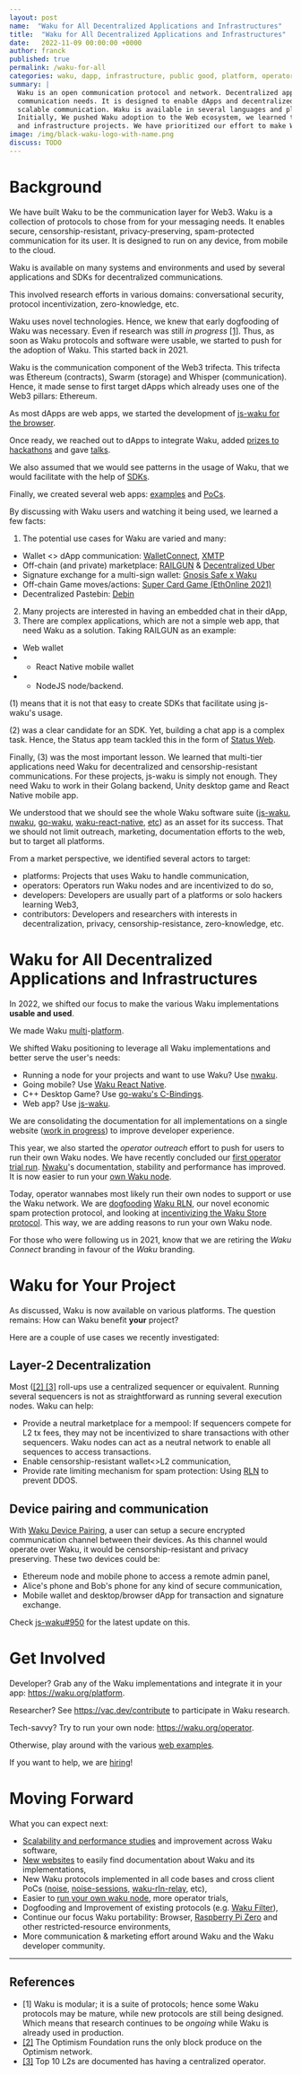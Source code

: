 ```yaml
---
layout: post
name:  "Waku for All Decentralized Applications and Infrastructures"
title:  "Waku for All Decentralized Applications and Infrastructures"
date:   2022-11-09 00:00:00 +0000
author: franck
published: true
permalink: /waku-for-all
categories: waku, dapp, infrastructure, public good, platform, operator
summary: | 
  Waku is an open communication protocol and network. Decentralized apps and infrastructure can use Waku for their
  communication needs. It is designed to enable dApps and decentralized infrastructure projects to have secure, private,
  scalable communication. Waku is available in several languages and platforms, from Web to mobile to desktop to cloud. 
  Initially, We pushed Waku adoption to the Web ecosystem, we learned that Waku is usable in a variety of complex applications
  and infrastructure projects. We have prioritized our effort to make Waku usable on various platforms and environments.
image: /img/black-waku-logo-with-name.png
discuss: TODO
---
```


# Background

We have built Waku to be the communication layer for Web3. Waku is a collection of protocols to chose from for your
messaging needs. It enables secure, censorship-resistant, privacy-preserving, spam-protected communication for its user.
It is designed to run on any device, from mobile to the cloud.

Waku is available on many systems and environments and used by several applications and SDKs for decentralized communications.

This involved research efforts in various domains: conversational security, protocol incentivization, zero-knowledge,
etc.

Waku uses novel technologies. Hence, we knew that early dogfooding of Waku was necessary. Even if research
was still _in progress_ [[1]](#footnote1). Thus, as soon as Waku protocols and software were usable, we started to push
for the adoption of Waku. This started back in 2021.

Waku is the communication component of the Web3 trifecta. This trifecta was Ethereum (contracts), Swarm
(storage) and Whisper (communication). Hence, it made sense to first target dApps which already uses one of the Web3
pillars: Ethereum. 

As most dApps are web apps, we started the development of [js-waku for the browser](https://vac.dev/presenting-js-waku).

Once ready, we reached out to dApps to integrate Waku, added [prizes to hackathons](https://twitter.com/waku_org/status/1451400128791605254?s=20&t=Zhc0BEz6RVLkE_SeE6UyFA)
and gave [talks](https://docs.wakuconnect.dev/docs/presentations/).

We also assumed that we would see patterns in the usage of Waku, that we would facilitate with the help of
[SDKs](https://github.com/status-im/wakuconnect-vote-poll-sdk).

Finally, we created several web apps:
[examples](https://docs.wakuconnect.dev/docs/examples/)
and [PoCs](https://github.com/status-iM/gnosis-safe-waku).

By discussing with Waku users and watching it being used, we learned a few facts:

1. The potential use cases for Waku are varied and many:
  - Wallet <> dApp communication: [WalletConnect](https://medium.com/walletconnect/walletconnect-v2-0-protocol-whats-new-3243fa80d312), [XMTP](https://xmtp.org/docs/dev-concepts/architectural-overview/)
  - Off-chain (and private) marketplace:
    [RAILGUN](https://twitter.com/RAILGUN_Project/status/1556780629848727552?s=20&t=NEKQJiJAfg5WJqvuF-Ym_Q) & 
    [Decentralized Uber](https://twitter.com/TheBojda/status/1455557282318721026)
  - Signature exchange for a multi-sign wallet: [Gnosis Safe x Waku](https://github.com/status-im/gnosis-safe-waku)
  - Off-chain Game moves/actions: [Super Card Game (EthOnline 2021)](https://showcase.ethglobal.com/ethonline2021/super-card-game)
  - Decentralized Pastebin: [Debin](https://debin.io/)
2. Many projects are interested in having an embedded chat in their dApp,
3. There are complex applications, which are not a simple web app, that need Waku as a solution. Taking RAILGUN as an example:
  - Web wallet
  - + React Native mobile wallet
  - + NodeJS node/backend.

(1) means that it is not that easy to create SDKs that facilitate using js-waku's usage.

(2) was a clear candidate for an SDK. Yet, building a chat app is a complex task. Hence, the Status app team tackled
this in the form of [Status Web](https://github.com/status-im/status-web/).

Finally, (3) was the most important lesson. We learned that multi-tier applications need Waku for decentralized and
censorship-resistant communications. For these projects, js-waku is simply not enough. They need Waku to work in their
Golang backend, Unity desktop game and React Native mobile app.

We understood that we should see the whole Waku software suite
([js-waku](https://github.com/waku-org/js-waku),
[nwaku](https://github.com/status-im/nwaku),
[go-waku](https://github.com/status-im/go-waku),
[waku-react-native](https://github.com/waku-org/waku-react-native),
[etc](https://github.com/waku-org)) as an asset for its success.
That we should not limit outreach, marketing, documentation efforts to the web, but to target all platforms.

From a market perspective, we identified several actors to target:

- platforms: Projects that uses Waku to handle communication,
- operators: Operators run Waku nodes and are incentivized to do so,
- developers: Developers are usually part of a platforms or solo hackers learning Web3,
- contributors: Developers and researchers with interests in decentralization, privacy, censorship-resistance,
  zero-knowledge, etc.

# Waku for All Decentralized Applications and Infrastructures

In 2022, we shifted our focus to make the various Waku implementations **usable and used**.

We made Waku [multi](https://github.com/status-im/go-waku/tree/master/examples)-[platform](https://github.com/status-im/waku-react-native).

We shifted Waku positioning to leverage all Waku implementations and better serve the user's needs:

- Running a node for your projects and want to use Waku? Use [nwaku](https://github.com/status-im/nwaku).
- Going mobile? Use [Waku React Native](https://github.com/status-im/waku-react-native).
- C++ Desktop Game? Use [go-waku's C-Bindings](https://github.com/status-im/go-waku/tree/master/examples/c-bindings).
- Web app? Use [js-waku](https://github.com/status-im/js-waku).

We are consolidating the documentation for all implementations on a single website ([work in progress](https://github.com/waku-org/waku.org/issues/15))
to improve developer experience.

This year, we also started the _operator outreach_ effort to push for users to run their own Waku nodes. We have
recently concluded our [first operator trial run](https://github.com/status-im/nwaku/issues/828).
[Nwaku](https://vac.dev/introducing-nwaku)'s documentation, stability and performance has improved. It is now easier to
run your [own Waku node](https://github.com/status-im/nwaku/tree/master/docs/operators).

Today, operator wannabes most likely run their own nodes to support or use the Waku network.
We are [dogfooding](https://twitter.com/oskarth/status/1582027828295790593?s=20&t=DPEP6fXK6KWbBjV5EBCBMA)
[Waku RLN](https://github.com/status-im/nwaku/issues/827), our novel economic spam protection protocol,
and looking at [incentivizing the Waku Store protocol](https://github.com/vacp2p/research/issues/99).
This way, we are adding reasons to run your own Waku node.

For those who were following us in 2021, know that we are retiring the _Waku Connect_ branding in favour of the _Waku_
branding.

# Waku for Your Project

As discussed, Waku is now available on various platforms. The question remains: How can Waku benefit **your** project?

Here are a couple of use cases we recently investigated:

## Layer-2 Decentralization

Most ([[2] [3]](#references) roll-ups use a centralized sequencer or equivalent. Running several sequencers is not as straightforward as running several execution nodes.
Waku can help:

- Provide a neutral marketplace for a mempool: If sequencers compete for L2 tx fees, they may not be incentivized to
  share transactions with other sequencers. Waku nodes can act as a neutral network to enable all sequences to access
  transactions.
- Enable censorship-resistant wallet<>L2 communication,
- Provide rate limiting mechanism for spam protection: Using [RLN](https://rfc.vac.dev/spec/32/) to prevent DDOS.

## Device pairing and communication

With [Waku Device Pairing](https://rfc.vac.dev/spec/43/), a user can setup a secure encrypted communication channel
between their devices. As this channel would operate over Waku, it would be censorship-resistant and privacy preserving.
These two devices could be:

- Ethereum node and mobile phone to access a remote admin panel,
- Alice's phone and Bob's phone for any kind of secure communication,
- Mobile wallet and desktop/browser dApp for transaction and signature exchange.

Check [js-waku#950](https://github.com/waku-org/js-waku/issues/950) for the latest update on this. 

# Get Involved

Developer? Grab any of the Waku implementations and integrate it in your app: https://waku.org/platform.

Researcher? See https://vac.dev/contribute to participate in Waku research.

Tech-savvy? Try to run your own node: https://waku.org/operator.

Otherwise, play around with the various [web examples](https://github.com/waku-org/js-waku-examples#readme).

If you want to help, we are [hiring](https://jobs.status.im/)!

# Moving Forward

What you can expect next:

- [Scalability and performance studies](https://forum.vac.dev/t/waku-v2-scalability-studies/142/9) and improvement across Waku software,
- [New websites](https://github.com/waku-org/waku.org/issues/15) to easily find documentation about Waku and its implementations,
- New Waku protocols implemented in all code bases and cross client PoCs
  ([noise](https://rfc.vac.dev/spec/35/), [noise-sessions](https://rfc.vac.dev/spec/37/),
  [waku-rln-relay](https://rfc.vac.dev/spec/17/), etc),
- Easier to [run your own waku node](https://github.com/status-im/nwaku/issues/828), more operator trials,
- Dogfooding and Improvement of existing protocols (e.g. [Waku Filter](https://github.com/vacp2p/rfc/issues?q=is%3Aissue+is%3Aopen+sort%3Aupdated-desc++12%2FWAKU2-FILTER)),
- Continue our focus Waku portability: Browser,
  [Raspberry Pi Zero](https://twitter.com/richardramos_me/status/1574405469912932355?s=20&t=DPEP6fXK6KWbBjV5EBCBMA) and other restricted-resource environments,
- More communication & marketing effort around Waku and the Waku developer community.

---

## References

- <a id="footnote1">[1]</a> Waku is modular; it is a suite of protocols; hence some Waku protocols may be mature, while
  new protocols are still being designed. Which means that research continues to be _ongoing_ while
  Waku is already used in production. 
- [[2]](https://community.optimism.io/docs/how-optimism-works/#block-production) The Optimism Foundation runs the only block produce on the Optimism network.
- [[3]](https://l2beat.com/) Top 10 L2s are documented has having a centralized operator.
